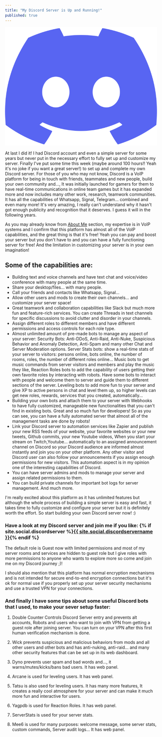 ```yaml
---
title: "My Discord Server is Up and Running!"
published: true
---
```


![](/blog/assets/discord-logo.svg)

At last I did it! I had Discord account and even a simple server for some years but never put in the necessary effort to fully set up and customize my server. Finally I've put some time this week (maybe around 100 hours!! Yeah it's no joke if you want a great server!) to set up and complete my own Discord server.
For those of you who may not know, Discord is a VoIP platform for being in touch with friends, teammates and new people, build your own community and..., It was initially launched for gamers for them to have real-time communications in online team games but it has expanded more and now includes many other work, research, teamwork communities. It has all the capabilities of Whatsapp, Signal, Telegram... combined and even many more! It's very amazing, I really can't understand why it hasn't got enough publicity and recognition that it deserves. I guess it will in the following years.

As you may already know from [About Me](/about) section, my expertise is in VoIP systems and I confirm that this platform has almost all of the VoIP capabilities, and the great thing is that it's free! Yeah you can pay and boost your server but you don't have to and you can have a fully functioning server for free! And the limitation in customizing your server is in your own imagination!

## Some of the capabilities are:

* Building text and voice channels and have text chat and voice/video conference with many people at the same time.
* Share your desktop/files... with many people.
* Call your friends and contacts like Whatsapp, Signal...
* Allow other users and mods to create their own channels... and customize your server space!
* Great teamwork and collaboration capabilities like Slack but much more fun and feature-rich services. You can create Threads in text channels for specific discussions to avoid clutter and disorder in your channels.
* Assign different roles to different members and have different permissions and access controls for each role type.
* Almost unlimited amount of pre-made bots to manage any aspect of your server: Security Bots: Anti-DDoS, Anti-Raid, Anti-Nuke, Suspicious Behavior and Anomaly Detection, Anti-Spam and many other Chat and Server Moderation options. Server Stats bots: show a real-time stats of your server to visitors: persons online, bots online, the number of rooms, roles, the number of different roles online...
Music bots to get music commands from server visitors and members and play the music they like, Reaction Roles bots to add the capability of users getting their own favorite roles by interacting with robots. Have some bots to interact with people and welcome them to server and guide them to different sections of the server.
Leveling bots to add more fun to your server and give XP to active persons in chat and level them up, so higher levels can get new roles, rewards, services that you created, automatically...
* Building your own bots and attach them to your server with Webhooks to have fully customized, manageable new functionalities that you can't find in existing bots. Great and so much fun for developers! So as you can see, you can have a fully automated server that almost all of the management tasks are done by robots!
* Link your Discord server to automation services like Zapier and publish your new RSS feeds of your website, your favorite websites or your new tweets, Github commits, your new Youtube videos, When you start your stream on Twitch,Youtube... automatically to an assigned announcement channel on Discord so your Discord audience are informed almost instantly and join you on your other platform. Any other visitor and Discord user can also follow your announcements if you assign enough permissions for new visitors. This automation aspect is in my opinion one of the interesting capabilities of Discord.
* You can have server admins and mods to manage your server and assign related permissions to them.
* You can build private channels for important bot logs for server management.
And much more.

I'm really excited about this platform as it has unlimited features but although the whole process of building a simple server is easy and fast, it takes time to fully customize and configure your server but it is definitely worth the effort. So start building your own Discord server now! :)

### Have a look at my Discord server and join me if you like: {% if site.social.discordserver %}<a href="https://discord.gg/{{ site.social.discordserver }}"><span>{{ site.social.discordservername }}</span></a>{% endif %}
The default role is Guest now with limited permissions and most of my server rooms and services are hidden to guest role but I give roles with more permissions to anyone who wants to explore more so come and join me on my Discord journey ;)!    

I should also mention that this platform has normal encryption mechanisms and is not intended for secure end-to-end encryption connections but it's ok for normal use if you properly set up your server security mechanisms and use a trusted VPN for your connections.

### And finally I have some tips about some useful Discord bots that I used, to make your sever setup faster:

1) Double Counter Controls Discord Server entry and prevents alt accounts, Robots and users who want to join with VPN from getting a guest role after joining server. You can turn on your VPN after this first human verification mechanism is done.

2) Wick prevents suspicious and malicious behaviors from mods and all other users and other bots and has anti-nuking, anti-raid... and many other security features that can be set up in its web dashboard.

3) Dyno prevents user spam and bad words and..., it warns/mutes/kicks/bans bad users. It has web panel.

4) Arcane is used for leveling users. It has web panel.

5) Tatsu is also used for leveling users. It has many more features, It creates a really cool atmosphere for your server and can make it much more fun and interactive for users.

5) Yagpdb is used for Reaction Roles. It has web panel.

6) ServerStats is used for your server stats.

7) Mee6 is used for many purposes: welcome message, some server stats, custom commands, Server audit logs... It has web panel.
